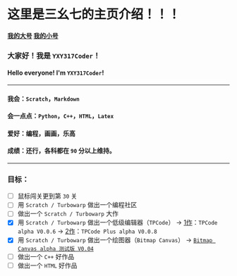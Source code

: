 # 这里是三幺七的主页介绍！！！

#### [我的大号](https://github.com/Name317) [我的小号](https://github.com/YXY317Coder)

### 大家好！我是 `YXY317Coder`！
#### Hello everyone! I'm `YXY317Coder`!

---

#### 我会：`Scratch`，`Markdown`
#### 会一点点：`Python`，`C++`，`HTML`，`Latex`
#### 爱好：编程，画画，乐高
#### 成绩：还行，各科都在 `90` 分以上维持。

---

### 目标：
- [ ] 鼠标闯关更到第 `30` 关
- [ ] 用 `Scratch / Turbowarp` 做出一个编程社区
- [ ] 做出一个 `Scratch / Turbowarp` 大作
- [x] 用 `Scratch / Turbowarp` 做出一个低级编辑器（`TPCode`） -> [1作](https://www.40code.com/#page=work&id=10026)：`TPCode alpha V0.0.6` -> [2作](https://www.40code.com/#page=work&id=10240)：`TPCode Plus alpha V0.0.8`
- [x] 用 `Scratch / Turbowarp` 做出一个绘图器（`Bitmap Canvas`） -> [`Bitmap Canvas alpha 测试版 V0.04`](https://www.40code.com/#page=work&id=10901)
- [ ] 做出一个 `C++` 好作品
- [ ] 做出一个 `HTML` 好作品
